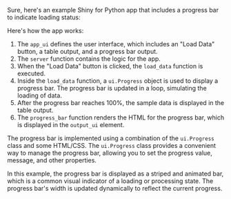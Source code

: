 Sure, here's an example Shiny for Python app that includes a progress bar to indicate loading status:



Here's how the app works:

1. The `app_ui` defines the user interface, which includes an "Load Data" button, a table output, and a progress bar output.
2. The `server` function contains the logic for the app.
3. When the "Load Data" button is clicked, the `load_data` function is executed.
4. Inside the `load_data` function, a `ui.Progress` object is used to display a progress bar. The progress bar is updated in a loop, simulating the loading of data.
5. After the progress bar reaches 100%, the sample data is displayed in the table output.
6. The `progress_bar` function renders the HTML for the progress bar, which is displayed in the `output_ui` element.

The progress bar is implemented using a combination of the `ui.Progress` class and some HTML/CSS. The `ui.Progress` class provides a convenient way to manage the progress bar, allowing you to set the progress value, message, and other properties.

In this example, the progress bar is displayed as a striped and animated bar, which is a common visual indicator of a loading or processing state. The progress bar's width is updated dynamically to reflect the current progress.